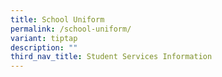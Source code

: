 ```yaml
---
title: School Uniform
permalink: /school-uniform/
variant: tiptap
description: ""
third_nav_title: Student Services Information
---
```

<p></p>